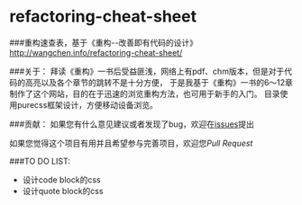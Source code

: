 refactoring-cheat-sheet
=======================

###重构速查表，基于《重构--改善即有代码的设计》
http://wangchen.info/refactoring-cheat-sheet/

###关于：
拜读《重构》一书后受益匪浅，网络上有pdf、chm版本，但是对于代码的高亮以及各个章节的跳转不是十分方便，
于是我基于《重构》一书的6～12章制作了这个网站，目的在于迅速的浏览重构方法，也可用于新手的入门。
目录使用purecss框架设计，方便移动设备浏览。

###贡献：
如果您有什么意见建议或者发现了bug，欢迎在[issues](http://wangchen.info/refactoring-cheat-sheet/issues)提出 

如果您觉得这个项目有用并且希望参与完善项目，欢迎您*Pull Request*

###TO DO LIST:
- 设计code block的css
- 设计quote block的css

